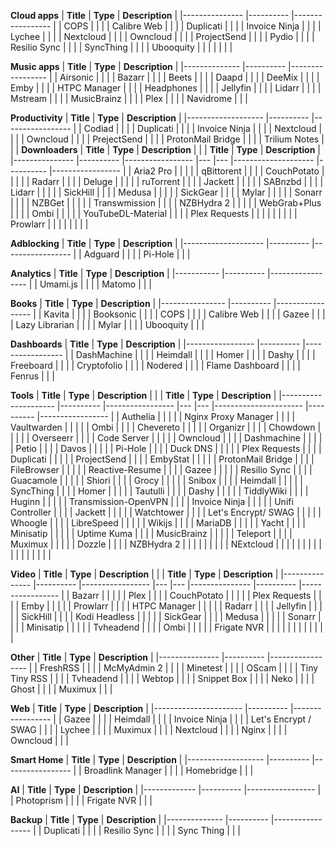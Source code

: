 **Cloud apps**
| **Title**     	| **Type** 	| **Description** 	|
|---------------	|----------	|-----------------	|
| COPS          	|          	|                 	|
| Calibre Web   	|          	|                 	|
| Duplicati     	|          	|                 	|
| Invoice Ninja 	|          	|                 	|
| Lychee        	|          	|                 	|
| Nextcloud     	|          	|                 	|
| Owncloud      	|          	|                 	|
| ProjectSend   	|          	|                 	|
| Pydio         	|          	|                 	|
| Resilio Sync  	|          	|                 	|
| SyncThing     	|          	|                 	|
| Ubooquity     	|          	|                 	|
|               	|          	|                 	|

**Music apps**
| **Title**    	| **Type** 	| **Description** 	|
|--------------	|----------	|-----------------	|
| Airsonic     	|          	|                 	|
| Bazarr       	|          	|                 	|
| Beets        	|          	|                 	|
| Daapd        	|          	|                 	|
| DeeMix       	|          	|                 	|
| Emby         	|          	|                 	|
| HTPC Manager 	|          	|                 	|
| Headphones   	|          	|                 	|
| Jellyfin     	|          	|                 	|
| Lidarr       	|          	|                 	|
| Mstream      	|          	|                 	|
| MusicBrainz  	|          	|                 	|
| Plex         	|          	|                 	|
| Navidrome    	|          	|                 	|

**Productivity**
| **Title**         	| **Type** 	| **Description** 	|
|-------------------	|----------	|-----------------	|
| Codiad            	|          	|                 	|
| Duplicati         	|          	|                 	|
| Invoice Ninja     	|          	|                 	|
| Nextcloud         	|          	|                 	|
| Owncloud          	|          	|                 	|
| PrejectSend       	|          	|                 	|
| ProtonMail Bridge 	|          	|                 	|
| Trilium Notes     	|          	|                 	|
**Downloaders**
| **Title**     	| **Type** 	| **Description** 	|   	|   	| **Title**          	| **Type** 	| **Description** 	|
|---------------	|----------	|-----------------	|---	|---	|--------------------	|----------	|-----------------	|
| Aria2 Pro     	|          	|                 	|   	|   	| qBittorent         	|          	|                 	|
| CouchPotato   	|          	|                 	|   	|   	| Radarr             	|          	|                 	|
| Deluge        	|          	|                 	|   	|   	| ruTorrent          	|          	|                 	|
| Jackett       	|          	|                 	|   	|   	| SABnzbd            	|          	|                 	|
| Lidarr        	|          	|                 	|   	|   	| SickHill           	|          	|                 	|
| Medusa        	|          	|                 	|   	|   	| SickGear           	|          	|                 	|
| Mylar         	|          	|                 	|   	|   	| Sonarr             	|          	|                 	|
| NZBGet        	|          	|                 	|   	|   	| Transwmission      	|          	|                 	|
| NZBHydra 2    	|          	|                 	|   	|   	| WebGrab+Plus       	|          	|                 	|
| Ombi          	|          	|                 	|   	|   	| YouTubeDL-Material 	|          	|                 	|
| Plex Requests 	|          	|                 	|   	|   	|                    	|          	|                 	|
| Prowlarr      	|          	|                 	|   	|   	|                    	|          	|                 	|

**Adblocking**
| **Title**          	| **Type** 	| **Description** 	|
|--------------------	|----------	|-----------------	|
| Adguard            	|          	|                 	|
| Pi-Hole           	|          	|                 	|

**Analytics**
| **Title** 	| **Type** 	| **Description** 	|
|-----------	|----------	|-----------------	|
| Umami.js  	|          	|                 	|
| Matomo    	|          	|                 	|

**Books**
| **Title**      	| **Type** 	| **Description** 	|
|----------------	|----------	|-----------------	|
| Kavita         	|          	|                 	|
| Booksonic      	|          	|                 	|
| COPS           	|          	|                 	|
| Calibre Web    	|          	|                 	|
| Gazee          	|          	|                 	|
| Lazy Librarian 	|          	|                 	|
| Mylar          	|          	|                 	|
| Ubooquity      	|          	|                 	|

**Dashboards**
| **Title**       	| **Type** 	| **Description** 	|
|-----------------	|----------	|-----------------	|
| DashMachine     	|          	|                 	|
| Heimdall        	|          	|                 	|
| Homer           	|          	|                 	|
| Dashy           	|          	|                 	|
| Freeboard       	|          	|                 	|
| Cryptofolio     	|          	|                 	|
| Nodered         	|          	|                 	|
| Flame Dashboard 	|          	|                 	|
| Fenrus          	|          	|                 	|

**Tools**
| **Title**           	| **Type** 	| **Description** 	|   	|   	| **Title**            	| **Type** 	| **Description** 	|
|---------------------	|----------	|-----------------	|---	|---	|----------------------	|----------	|-----------------	|
| Authelia            	|          	|                 	|   	|   	| Nginx Proxy Manager  	|          	|                 	|
| Vaultwarden         	|          	|                 	|   	|   	| Ombi                 	|          	|                 	|
| Chevereto           	|          	|                 	|   	|   	| Organizr             	|          	|                 	|
| Chowdown            	|          	|                 	|   	|   	| Overseerr            	|          	|                 	|
| Code Server         	|          	|                 	|   	|   	| Owncloud             	|          	|                 	|
| Dashmachine         	|          	|                 	|   	|   	| Petio                	|          	|                 	|
| Davos               	|          	|                 	|   	|   	| Pi-Hole              	|          	|                 	|
| Duck DNS            	|          	|                 	|   	|   	| Plex Requests        	|          	|                 	|
| Duplicati           	|          	|                 	|   	|   	| ProjectSend          	|          	|                 	|
| EmbyStat            	|          	|                 	|   	|   	| ProtonMail Bridge    	|          	|                 	|
| FileBrowser         	|          	|                 	|   	|   	| Reactive-Resume      	|          	|                 	|
| Gazee               	|          	|                 	|   	|   	| Resilio Sync         	|          	|                 	|
| Guacamole           	|          	|                 	|   	|   	| Shiori               	|          	|                 	|
| Grocy               	|          	|                 	|   	|   	| Snibox               	|          	|                 	|
| Heimdall            	|          	|                 	|   	|   	| SyncThing            	|          	|                 	|
| Homer               	|          	|                 	|   	|   	| Tautulli             	|          	|                 	|
| Dashy               	|          	|                 	|   	|   	| TiddlyWiki           	|          	|                 	|
| Huginn              	|          	|                 	|   	|   	| Transmission-OpenVPN 	|          	|                 	|
| Invoice Ninja       	|          	|                 	|   	|   	| Unifi Controller     	|          	|                 	|
| Jackett             	|          	|                 	|   	|   	| Watchtower           	|          	|                 	|
| Let's Encrypt/ SWAG 	|          	|                 	|   	|   	| Whoogle              	|          	|                 	|
| LibreSpeed          	|          	|                 	|   	|   	| Wikijs               	|          	|                 	|
| MariaDB             	|          	|                 	|   	|   	| Yacht                	|          	|                 	|
| Minisatip           	|          	|                 	|   	|   	| Uptime Kuma          	|          	|                 	|
| MusicBrainz         	|          	|                 	|   	|   	| Teleport             	|          	|                 	|
| Muximux             	|          	|                 	|   	|   	| Dozzle               	|          	|                 	|
| NZBHydra 2          	|          	|                 	|   	|   	|                      	|          	|                 	|
| NExtcloud           	|          	|                 	|   	|   	|                      	|          	|                 	|
|                     	|          	|                 	|   	|   	|                      	|          	|                 	|

**Video**
| **Title**     	| **Type** 	| **Description** 	|   	|   	| **Title**     	| **Type** 	| **Description** 	|
|---------------	|----------	|-----------------	|---	|---	|---------------	|----------	|-----------------	|
| Bazarr        	|          	|                 	|   	|   	| Plex          	|          	|                 	|
| CouchPotato   	|          	|                 	|   	|   	| Plex Requests 	|          	|                 	|
| Emby          	|          	|                 	|   	|   	| Prowlarr      	|          	|                 	|
| HTPC Manager  	|          	|                 	|   	|   	| Radarr        	|          	|                 	|
| Jellyfin      	|          	|                 	|   	|   	| SickHill      	|          	|                 	|
| Kodi Headless 	|          	|                 	|   	|   	| SickGear      	|          	|                 	|
| Medusa        	|          	|                 	|   	|   	| Sonarr        	|          	|                 	|
| Minisatip     	|          	|                 	|   	|   	| Tvheadend     	|          	|                 	|
| Ombi          	|          	|                 	|   	|   	| Frigate NVR   	|          	|                 	|
|               	|          	|                 	|   	|   	|               	|          	|                 	|

**Other**
| **Title**     	| **Type** 	| **Description** 	|
|---------------	|----------	|-----------------	|
| FreshRSS      	|          	|                 	|
| McMyAdmin 2   	|          	|                 	|
| Minetest      	|          	|                 	|
| OScam         	|          	|                 	|
| Tiny Tiny RSS 	|          	|                 	|
| Tvheadend     	|          	|                 	|
| Webtop        	|          	|                 	|
| Snippet Box   	|          	|                 	|
| Neko          	|          	|                 	|
| Ghost         	|          	|                 	|
| Muximux       	|          	|                 	|

**Web**
| **Title**            	| **Type** 	| **Description** 	|
|----------------------	|----------	|-----------------	|
| Gazee                	|          	|                 	|
| Heimdall             	|          	|                 	|
| Invoice Ninja        	|          	|                 	|
| Let's Encrypt / SWAG 	|          	|                 	|
| Lychee               	|          	|                 	|
| Muximux              	|          	|                 	|
| Nextcloud            	|          	|                 	|
| Nginx                	|          	|                 	|
| Owncloud             	|          	|                 	|

**Smart Home**
| **Title**         	| **Type** 	| **Description** 	|
|-------------------	|----------	|-----------------	|
| Broadlink Manager 	|          	|                 	|
| Homebridge        	|          	|                 	|

**AI**
| **Title**   	| **Type** 	| **Description** 	|
|-------------	|----------	|-----------------	|
| Photoprism  	|          	|                 	|
| Frigate NVR 	|          	|                 	|

**Backup**
| **Title**    	| **Type** 	| **Description** 	|
|--------------	|----------	|-----------------	|
| Duplicati    	|          	|                 	|
| Resilio Sync 	|          	|                 	|
| Sync Thing   	|          	|                 	|

